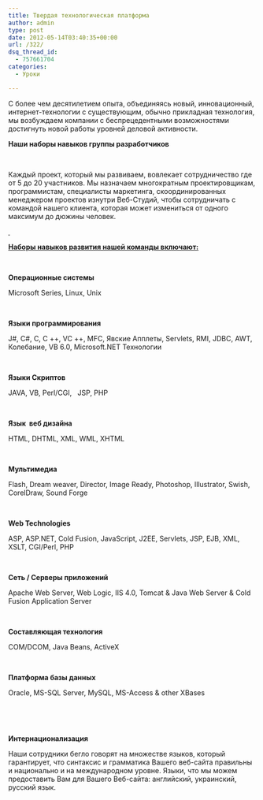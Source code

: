 ```yaml
---
title: Твердая технологическая платформа
author: admin
type: post
date: 2012-05-14T03:40:35+00:00
url: /322/
dsq_thread_id:
  - 757661704
categories:
  - Уроки

---
```

С более чем десятилетием опыта, объединяясь новый, инновационный, интернет-технологии с существующим, обычно прикладная технология, мы возбуждаем компании с беспрецедентными возможностями достигнуть новой работы уровней деловой активности.

**Наши наборы навыков группы разработчиков**

&nbsp;

Каждый проект, который мы развиваем, вовлекает сотрудничество где  от 5 до 20 участников. Мы назначаем многократным проектировщикам, программистам, специалисты маркетинга, скоординированных менеджером проектов изнутри Веб-Студий, чтобы сотрудничать с командой нашего клиента, которая может измениться от одного максимум до дюжины человек.

**<span style="text-decoration: underline;"> </span>**

**<span style="text-decoration: underline;">Наборы навыков развития нашей команды включают:</span>**

&nbsp;

**Операционные системы**

Microsoft Series, Linux, Unix

&nbsp;

**Языки программирования**

J#, C#, C, C ++, VC ++, MFC, Явские Апплеты, Servlets, RMI, JDBC, AWT, Колебание, VB 6.0, Microsoft.NET Технологии

&nbsp;

**Языки Скриптов**

JAVA, VB, Perl/CGI,   JSP, PHP

&nbsp;

**Язык  веб дизайна**

HTML, DHTML, XML, WML, XHTML

&nbsp;

**Мультимедиа**

Flash, Dream weaver, Director, Image Ready, Photoshop, Illustrator, Swish, CorelDraw, Sound Forge

&nbsp;

**Web Technologies**

ASP, ASP.NET, Cold Fusion, JavaScript, J2EE, Servlets, JSP, EJB, XML, XSLT, CGI/Perl, PHP

&nbsp;

**Сеть / Серверы приложений**

Apache Web Server, Web Logic, IIS 4.0, Tomcat & Java Web Server & Cold Fusion Application Server

&nbsp;

**Составляющая технология**

COM/DCOM, Java Beans, ActiveX

&nbsp;

**Платформа базы данных**

Oracle, MS-SQL Server, MySQL, MS-Access & other XBases

&nbsp;

&nbsp;

**Интернационализация**

Наши сотрудники бегло говорят на множестве языков, который гарантирует, что синтаксис и грамматика Вашего веб-сайта правильны и национально и на международном уровне. Языки, что мы можем предоставить Вам для Вашего Веб-сайта: английский, украинский, русский язык.

<!--more-->
